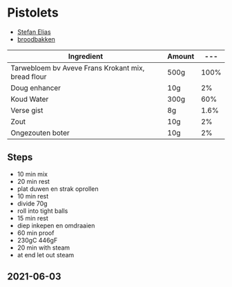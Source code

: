 # Pistolets

- [Stefan Elias](https://www.youtube.com/watch?v=JFS8QS5qnc4)
- [broodbakken](https://broodbakken.wordpress.com/2020/04/30/pistolets-stefan-elias-belgisch-bakboek/)

Ingredient | Amount | ---
--- | --- | ---
Tarwebloem bv Aveve Frans Krokant mix, bread flour | 500g | 100% 
Doug enhancer | 10g | 2%
Koud Water | 300g | 60%
Verse gist | 8g | 1.6%
Zout | 10g | 2%  
Ongezouten boter | 10g | 2%

## Steps
- 10 min mix
- 20 min rest
- plat duwen en strak oprollen
- 10 min rest
- divide 70g
- roll into tight balls
- 15 min rest
- diep inkepen en omdraaien
- 60 min proof
- 230gC 446gF
- 20 min with steam
- at end let out steam

## 2021-06-03